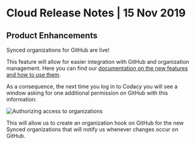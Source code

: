 # Cloud Release Notes | 15 Nov 2019

## Product Enhancements

Synced organizations for GitHub are live!

This feature will allow for easier integration with GitHub and organization management. Here you can find our [documentation on the new features and how to use them](../../organizations/what-are-synced-organizations.md).

As a consequence, the next time you log in to Codacy you will see a window asking for one additional permission on GitHub with this information:

![Authorizing access to organizations](images/Screen_Shot_2019-11-15_at_17.37.07.png)

This will allow us to create an organization hook on GitHub for the new Synced organizations that will notify us whenever changes occur on GitHub.
